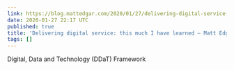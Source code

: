```yaml
---
link: https://blog.mattedgar.com/2020/01/27/delivering-digital-service-this-much-i-have-learned/
date: 2020-01-27 22:17 UTC
published: true
title: 'Delivering digital service: this much I have learned – Matt Edgar writes here'
tags: []
---
```


Digital, Data and Technology (DDaT) Framework
